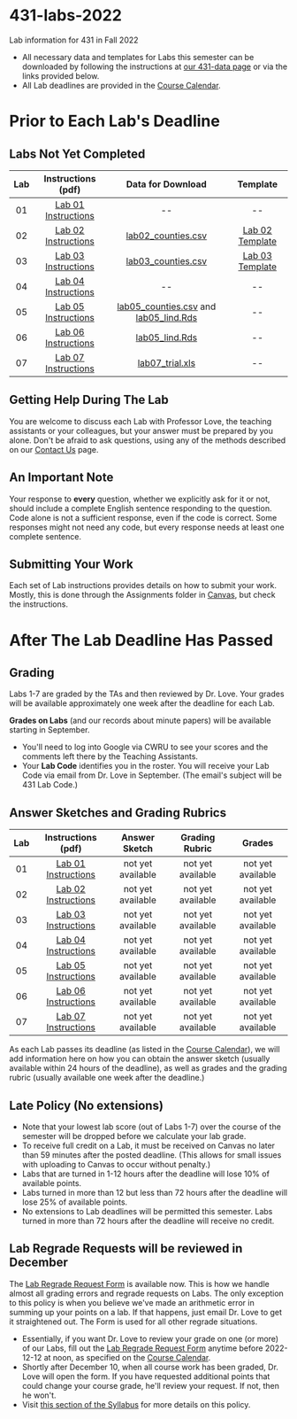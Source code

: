# 431-labs-2022
Lab information for 431 in Fall 2022

- All necessary data and templates for Labs this semester can be downloaded by following the instructions at [our 431-data page](https://github.com/THOMASELOVE/431-data) or via the links provided below.
- All Lab deadlines are provided in the [Course Calendar](https://thomaselove.github.io/431-2022/calendar.html).

# Prior to Each Lab's Deadline

## Labs Not Yet Completed

| Lab | Instructions (pdf) | Data for Download | Template |
| :---: | :---: | :---: | :---: |
| 01 | [Lab 01 Instructions](https://github.com/THOMASELOVE/431-labs-2022/blob/main/lab01.pdf) | -- | -- |
| 02 | [Lab 02 Instructions](https://github.com/THOMASELOVE/431-labs-2022/blob/main/lab02.pdf) | [lab02_counties.csv](https://raw.githubusercontent.com/THOMASELOVE/431-data/main/lab02_counties.csv) | [Lab 02 Template](https://raw.githubusercontent.com/THOMASELOVE/431-data/main/YOURNAME-lab02.Rmd) |
| 03 | [Lab 03 Instructions](https://github.com/THOMASELOVE/431-labs-2022/blob/main/lab03.pdf) | [lab03_counties.csv](https://raw.githubusercontent.com/THOMASELOVE/431-data/main/lab03_counties.csv) | [Lab 03 Template](https://raw.githubusercontent.com/THOMASELOVE/431-data/main/YOURNAME-lab03.Rmd) |
| 04 | [Lab 04 Instructions](https://github.com/THOMASELOVE/431-labs-2022/blob/main/lab04.pdf) | -- | -- |
| 05 | [Lab 05 Instructions](https://github.com/THOMASELOVE/431-labs-2022/blob/main/lab05.pdf) | [lab05_counties.csv](https://raw.githubusercontent.com/THOMASELOVE/431-data/main/lab05_counties.csv) and [lab05_lind.Rds](https://github.com/THOMASELOVE/431-data/raw/main/lab05_lind.Rds) | -- |
| 06 | [Lab 06 Instructions](https://github.com/THOMASELOVE/431-labs-2022/blob/main/lab06.pdf) | [lab05_lind.Rds](https://github.com/THOMASELOVE/431-data/raw/main/lab05_lind.Rds) | -- |
| 07 | [Lab 07 Instructions](https://github.com/THOMASELOVE/431-labs-2022/blob/main/lab07.pdf) | [lab07_trial.xls](https://raw.githubusercontent.com/THOMASELOVE/431-data/main/lab07_trial.xls) | -- |

## Getting Help During The Lab

You are welcome to discuss each Lab with Professor Love, the teaching assistants or your colleagues, but your answer must be prepared by you alone. Don't be afraid to ask questions, using any of the methods described on our [Contact Us](https://thomaselove.github.io/431-2022/contact.html) page.

## An Important Note

Your response to **every** question, whether we explicitly ask for it or not, should include a complete English sentence responding to the question. Code alone is not a sufficient response, even if the code is correct. Some responses might not need any code, but every response needs at least one complete sentence.

## Submitting Your Work

Each set of Lab instructions provides details on how to submit your work. Mostly, this is done through the Assignments folder in [Canvas](https://canvas.case.edu/), but check the instructions.

# After The Lab Deadline Has Passed

## Grading

Labs 1-7 are graded by the TAs and then reviewed by Dr. Love. Your grades will be available approximately one week after the deadline for each Lab. 

**Grades on Labs** (and our records about minute papers) will be available starting in September.

- You'll need to log into Google via CWRU to see your scores and the comments left there by the Teaching Assistants. 
- Your **Lab Code** identifies you in the roster. You will receive your Lab Code via email from Dr. Love in September. (The email's subject will be 431 Lab Code.) 

## Answer Sketches and Grading Rubrics

| Lab | Instructions (pdf) | Answer Sketch | Grading Rubric | Grades
| :---: | :---: | :---: | :---: | :---: |
| 01 | [Lab 01 Instructions](https://github.com/THOMASELOVE/431-labs-2022/blob/main/lab01.pdf) | not yet available | not yet available | not yet available |
| 02 | [Lab 02 Instructions](https://github.com/THOMASELOVE/431-labs-2022/blob/main/lab02.pdf) | not yet available | not yet available | not yet available |
| 03 | [Lab 03 Instructions](https://github.com/THOMASELOVE/431-labs-2022/blob/main/lab03.pdf) | not yet available | not yet available | not yet available |
| 04 | [Lab 04 Instructions](https://github.com/THOMASELOVE/431-labs-2022/blob/main/lab04.pdf) | not yet available | not yet available | not yet available |
| 05 | [Lab 05 Instructions](https://github.com/THOMASELOVE/431-labs-2022/blob/main/lab05.pdf) | not yet available | not yet available | not yet available |
| 06 | [Lab 06 Instructions](https://github.com/THOMASELOVE/431-labs-2022/blob/main/lab06.pdf) | not yet available | not yet available | not yet available |
| 07 | [Lab 07 Instructions](https://github.com/THOMASELOVE/431-labs-2022/blob/main/lab07.pdf) | not yet available | not yet available | not yet available |

As each Lab passes its deadline (as listed in the [Course Calendar](https://thomaselove.github.io/431-2022/calendar.html)), we will add information here on how you can obtain the answer sketch (usually available within 24 hours of the deadline), as well as grades and the grading rubric (usually available one week after the deadline.)

## Late Policy (No extensions)

- Note that your lowest lab score (out of Labs 1-7) over the course of the semester will be dropped before we calculate your lab grade.
- To receive full credit on a Lab, it must be received on Canvas no later than 59 minutes after the posted deadline. (This allows for small issues with uploading to Canvas to occur without penalty.)
- Labs that are turned in 1-12 hours after the deadline will lose 10% of available points.
- Labs turned in more than 12 but less than 72 hours after the deadline will lose 25% of available points.
- No extensions to Lab deadlines will be permitted this semester. Labs turned in more than 72 hours after the deadline will receive no credit.

## Lab Regrade Requests will be reviewed in December

The [Lab Regrade Request Form](https://bit.ly/431-2022-lab-regrade-requests) is available now. This is how we handle almost all grading errors and regrade requests on Labs. The only exception to this policy is when you believe we've made an arithmetic error in summing up your points on a lab. If that happens, just email Dr. Love to get it straightened out. The Form is used for all other regrade situations.

- Essentially, if you want Dr. Love to review your grade on one (or more) of our Labs, fill out the [Lab Regrade Request Form](https://bit.ly/431-2022-lab-regrade-requests) anytime before 2022-12-12 at noon, as specified on the [Course Calendar](https://thomaselove.github.io/431-2022/calendar.html). 
- Shortly after December 10, when all course work has been graded, Dr. Love will open the form. If you have requested additional points that could change your course grade, he'll review your request. If not, then he won't. 
- Visit [this section of the Syllabus](https://thomaselove.github.io/431-syllabus-2022/course-grades.html#lab-appeal-policy---request-a-review-via-google-form) for more details on this policy.

